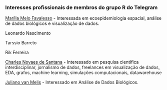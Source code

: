 ### Interesses profissionais de membros do grupo R do Telegram 

[Marília Melo Favalesso](linktr.ee/mmfava) - Interessada em ecoepidemiologia espacial, análise de dados biológicos e visualização de dados.

Leonardo Nascimento 

Tarssio Barreto

Rik Ferreira

[Charles Novaes de Santana](https://linkedin.com/in/cndesantana/) - Interessado em pesquisa científica interdisciplinar, jornalismo de dados, freelances em visualização de dados, EDA, grafos, machine learning, simulações computacionais, datawarehouse

[Juliano van Melis](www.linkedin.com/in/juliano-van-melis-377b219) - Interessado em Análise de Dados Biológicos.
